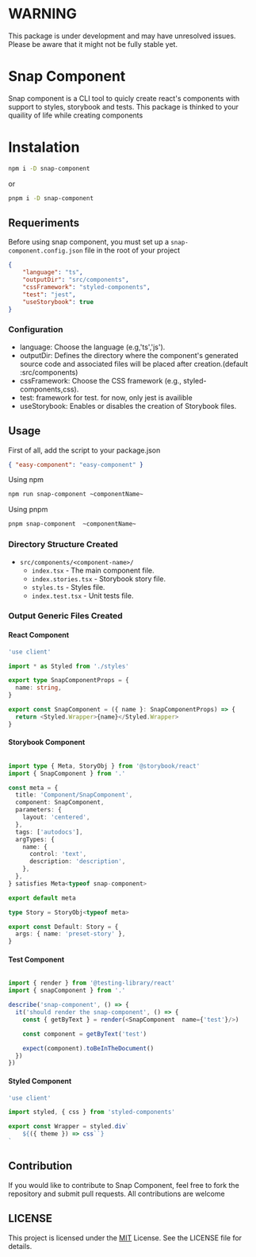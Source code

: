 # WARNING

This package is under development and may have unresolved issues. Please be aware that it might not be fully stable yet.

# Snap Component

Snap component is a CLI tool to quicly create react's components with support to styles, storybook and tests. This package is thinked to your quaility of life while creating components

# Instalation

```bash
npm i -D snap-component
```

or

```bash
pnpm i -D snap-component
```

## Requeriments

Before using snap component, you must set up a `snap-component.config.json` file in the root of your project

```json
{
    "language": "ts",
    "outputDir": "src/components",
    "cssFramework": "styled-components",
    "test": "jest",
    "useStorybook": true
}
```

### Configuration

-   language: Choose the language (e.g,'ts','js').
-   outputDir: Defines the directory where the component's generated source code and associated files will be placed after creation.(default :src/components)
-   cssFramework: Choose the CSS framework (e.g., styled-components,css).
-   test: framework for test. for now, only jest is availible
-   useStorybook: Enables or disables the creation of Storybook files.

## Usage

First of all, add the script to your package.json

```json
{ "easy-component": "easy-component" }
```

Using npm

```bash
npm run snap-component ~componentName~
```

Using pnpm

```bash
pnpm snap-component  ~componentName~
```

### Directory Structure Created

-   `src/components/<component-name>/`
    -   `index.tsx` - The main component file.
    -   `index.stories.tsx` - Storybook story file.
    -   `styles.ts` - Styles file.
    -   `index.test.tsx` - Unit tests file.

### Output Generic Files Created

#### React Component

```typescript
'use client'

import * as Styled from './styles'

export type SnapComponentProps = {
  name: string,
}

export const SnapComponent = ({ name }: SnapComponentProps) => {
  return <Styled.Wrapper>{name}</Styled.Wrapper>
}
```

#### Storybook Component

```typescript

import type { Meta, StoryObj } from '@storybook/react'
import { SnapComponent } from '.'

const meta = {
  title: 'Component/SnapComponent',
  component: SnapComponent,
  parameters: {
    layout: 'centered',
  },
  tags: ['autodocs'],
  argTypes: {
    name: {
      control: 'text',
      description: 'description',
    },
  },
} satisfies Meta<typeof snap-component>

export default meta

type Story = StoryObj<typeof meta>

export const Default: Story = {
  args: { name: 'preset-story' },
}

```

#### Test Component

```typescript

import { render } from '@testing-library/react'
import { snapComponent } from '.'

describe('snap-component', () => {
  it('should render the snap-component', () => {
    const { getByText } = render(<SnapComponent  name={'test'}/>)

    const component = getByText('test')

    expect(component).toBeInTheDocument()
  })
})

```

#### Styled Component

```typescript
'use client'

import styled, { css } from 'styled-components'

export const Wrapper = styled.div`
    ${({ theme }) => css``}
`
```

## Contribution

If you would like to contribute to Snap Component, feel free to fork the repository and submit pull requests. All contributions are welcome

## LICENSE

This project is licensed under the [MIT](https://choosealicense.com/licenses/mit/) License. See the LICENSE file for details.
